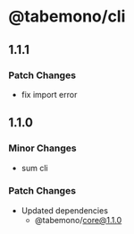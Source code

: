 # @tabemono/cli

## 1.1.1

### Patch Changes

- fix import error

## 1.1.0

### Minor Changes

- sum cli

### Patch Changes

- Updated dependencies
  - @tabemono/core@1.1.0
